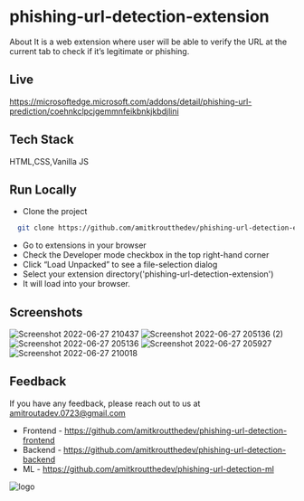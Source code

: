 # phishing-url-detection-extension

About
It is a web extension where user will be able to verify the URL at the current tab to check if it’s legitimate or phishing.

## Live

https://microsoftedge.microsoft.com/addons/detail/phishing-url-prediction/coehnkclpcjgemmnfeikbnkjkbdjlini

## Tech Stack

HTML,CSS,Vanilla JS

## Run Locally

- Clone the project

```bash
  git clone https://github.com/amitkroutthedev/phishing-url-detection-extension.git
```

- Go to extensions in your browser
- Check the Developer mode checkbox in the top right-hand corner
- Click “Load Unpacked” to see a file-selection dialog
- Select your extension directory('phishing-url-detection-extension')
- It will load into your browser.

## Screenshots

![Screenshot 2022-06-27 210437](https://user-images.githubusercontent.com/48612930/185730572-c76ca419-f728-4480-a68b-56a87064b35f.png)
![Screenshot 2022-06-27 205136 (2)](https://user-images.githubusercontent.com/48612930/185730573-4df04d5b-4db0-40df-bc23-39e6556b1adf.png)
![Screenshot 2022-06-27 205136](https://user-images.githubusercontent.com/48612930/185730575-24e754c1-cb52-4490-b946-06688507288c.png)
![Screenshot 2022-06-27 205927](https://user-images.githubusercontent.com/48612930/185730576-4cfe76f0-98d2-478d-af1a-491b3c5df5b4.png)
![Screenshot 2022-06-27 210018](https://user-images.githubusercontent.com/48612930/185730577-1fc52fc5-9de7-401b-a8ee-33b2ae46c55a.png)

## Feedback

If you have any feedback, please reach out to us at amitroutadev.0723@gmail.com

- Frontend - https://github.com/amitkroutthedev/phishing-url-detection-frontend
- Backend - https://github.com/amitkroutthedev/phishing-url-detection-backend
- ML - https://github.com/amitkroutthedev/phishing-url-detection-ml

![logo](https://user-images.githubusercontent.com/48612930/185730605-5577b9af-f4e9-4c56-ad3e-19e8a3066d4d.svg)

